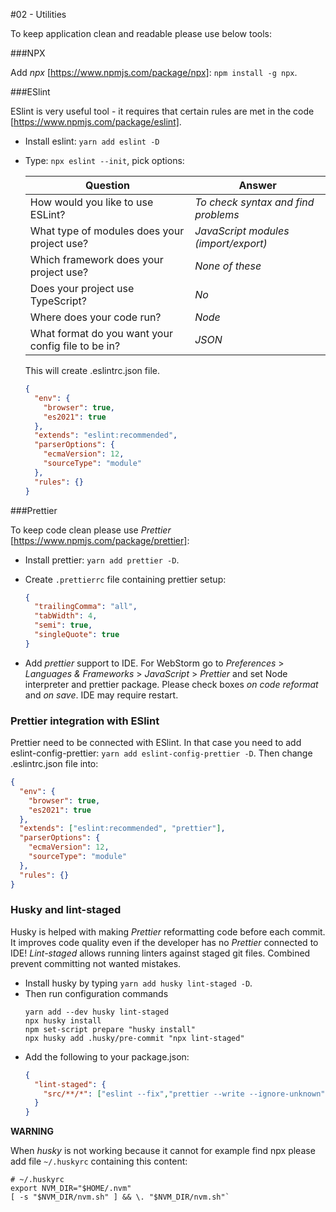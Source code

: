 #02 - Utilities

To keep application clean and readable please use below tools:

###NPX

Add _npx_ [https://www.npmjs.com/package/npx]: `npm install -g npx`.

###ESlint

ESlint is very useful tool - it requires that certain rules are met in the code [https://www.npmjs.com/package/eslint].

- Install eslint: `yarn add eslint -D`
- Type: `npx eslint --init`, pick options:

  | Question                                           | Answer                               |
  | -------------------------------------------------- | ------------------------------------ |
  | How would you like to use ESLint?                  | _To check syntax and find problems_  |
  | What type of modules does your project use?        | _JavaScript modules (import/export)_ |
  | Which framework does your project use?             | _None of these_                      |
  | Does your project use TypeScript?                  | _No_                                 |
  | Where does your code run?                          | _Node_                               |
  | What format do you want your config file to be in? | _JSON_                               |

  This will create .eslintrc.json file.

  ```json
  {
    "env": {
      "browser": true,
      "es2021": true
    },
    "extends": "eslint:recommended",
    "parserOptions": {
      "ecmaVersion": 12,
      "sourceType": "module"
    },
    "rules": {}
  }
  ```

###Prettier

To keep code clean please use _Prettier_ [https://www.npmjs.com/package/prettier]:

- Install prettier: `yarn add prettier -D`.
- Create `.prettierrc` file containing prettier setup:

  ```json
  {
    "trailingComma": "all",
    "tabWidth": 4,
    "semi": true,
    "singleQuote": true
  }
  ```

- Add _prettier_ support to IDE. For WebStorm go to _Preferences_ > _Languages & Frameworks_ > _JavaScript_ > _Prettier_ and set Node interpreter and prettier package. Please check boxes _on code reformat_ and _on save_. IDE may require restart.

### Prettier integration with ESlint

Prettier need to be connected with ESlint. In that case you need to add eslint-config-prettier: `yarn add eslint-config-prettier -D`. Then change .eslintrc.json file into:

```json
{
  "env": {
    "browser": true,
    "es2021": true
  },
  "extends": ["eslint:recommended", "prettier"],
  "parserOptions": {
    "ecmaVersion": 12,
    "sourceType": "module"
  },
  "rules": {}
}
```

### Husky and lint-staged
Husky is helped with making *Prettier* reformatting code before each commit. It improves code quality even if the developer has no *Prettier* connected to IDE! *Lint-staged* allows running linters against staged git files. Combined prevent committing not wanted mistakes.

- Install husky by typing `yarn add husky lint-staged -D`.
- Then run configuration commands
  ```shell
  yarn add --dev husky lint-staged
  npx husky install
  npm set-script prepare "husky install"
  npx husky add .husky/pre-commit "npx lint-staged"
  ```
- Add the following to your package.json:
  ```json
  {
    "lint-staged": {
      "src/**/*": ["eslint --fix","prettier --write --ignore-unknown"]
    }
  }
  ```

**WARNING**

When *husky* is not working because it cannot for example find npx please add file `~/.huskyrc` containing this content:
```shell
# ~/.huskyrc
export NVM_DIR="$HOME/.nvm"
[ -s "$NVM_DIR/nvm.sh" ] && \. "$NVM_DIR/nvm.sh"`
```
